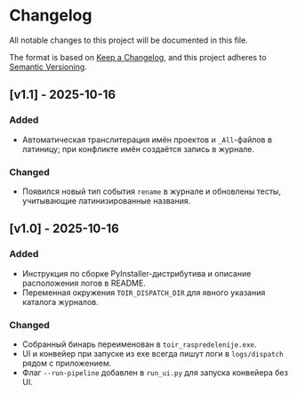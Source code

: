 # Changelog

All notable changes to this project will be documented in this file.

The format is based on [Keep a Changelog](https://keepachangelog.com/en/1.1.0/),
and this project adheres to [Semantic Versioning](https://semver.org/spec/v2.0.0.html).

## [v1.1] - 2025-10-16

### Added

- Автоматическая транслитерация имён проектов и `_All`-файлов в латиницу; при конфликте имён создаётся запись в журнале.

### Changed

- Появился новый тип события `rename` в журнале и обновлены тесты, учитывающие латинизированные названия.

## [v1.0] - 2025-10-16

### Added

- Инструкция по сборке PyInstaller-дистрибутива и описание расположения логов в README.
- Переменная окружения `TOIR_DISPATCH_DIR` для явного указания каталога журналов.

### Changed

- Собранный бинарь переименован в `toir_raspredelenije.exe`.
- UI и конвейер при запуске из exe всегда пишут логи в `logs/dispatch` рядом с приложением.
- Флаг `--run-pipeline` добавлен в `run_ui.py` для запуска конвейера без UI.
